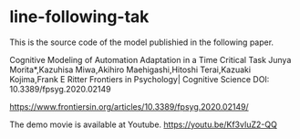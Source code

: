 # line-following-tak
This is the source code of the model publishied in the following paper.

Cognitive Modeling of Automation Adaptation in a Time Critical Task
	Junya Morita*,Kazuhisa Miwa,Akihiro Maehigashi,Hitoshi Terai,Kazuaki Kojima,Frank E Ritter
	Frontiers in Psychology| Cognitive Science
	DOI: 10.3389/fpsyg.2020.02149
  
  https://www.frontiersin.org/articles/10.3389/fpsyg.2020.02149/
  
The demo movie is available at Youtube.
  https://youtu.be/Kf3vIuZ2-QQ
